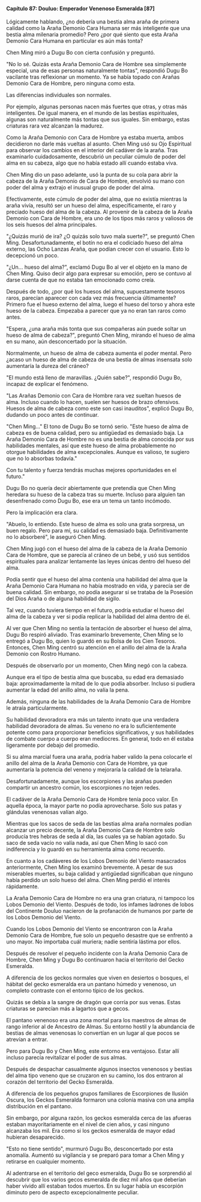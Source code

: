 
#### Capítulo 87: Douluo: Emperador Venenoso Esmeralda [87]

Lógicamente hablando, ¿no debería una bestia alma araña de primera calidad como la Araña Demonio Cara Humana ser más inteligente que una bestia alma milenaria promedio? Pero ¿por qué siento que esta Araña Demonio Cara Humana en particular es aún más tonta?

Chen Ming miró a Dugu Bo con cierta confusión y preguntó.

"No lo sé. Quizás esta Araña Demonio Cara de Hombre sea simplemente especial, una de esas personas naturalmente tontas", respondió Dugu Bo vacilante tras reflexionar un momento. Ya se había topado con Arañas Demonio Cara de Hombre, pero ninguna como esta.

Las diferencias individuales son normales.

Por ejemplo, algunas personas nacen más fuertes que otras, y otras más inteligentes. De igual manera, en el mundo de las bestias espirituales, algunas son naturalmente más tontas que sus iguales. Sin embargo, estas criaturas rara vez alcanzan la madurez.

Como la Araña Demonio con Cara de Hombre ya estaba muerta, ambos decidieron no darle más vueltas al asunto. Chen Ming usó su Ojo Espiritual para observar los cambios en el interior del cadáver de la araña. Tras examinarlo cuidadosamente, descubrió un peculiar cúmulo de poder del alma en su cabeza, algo que no había estado allí cuando estaba viva.

Chen Ming dio un paso adelante, usó la punta de su cola para abrir la cabeza de la Araña Demonio de Cara de Hombre, envolvió su mano con poder del alma y extrajo el inusual grupo de poder del alma.

Efectivamente, este cúmulo de poder del alma, que no existía mientras la araña vivía, resultó ser un hueso del alma, específicamente, el raro y preciado hueso del alma de la cabeza. Al provenir de la cabeza de la Araña Demonio con Cara de Hombre, era uno de los tipos más raros y valiosos de los seis huesos del alma principales.

"¿Quizás murió de ira? ¿O quizás solo tuvo mala suerte?", se preguntó Chen Ming. Desafortunadamente, el botín no era el codiciado hueso del alma externo, las Ocho Lanzas Araña, que podían crecer con el usuario. Esto lo decepcionó un poco.

"¿Un... hueso del alma?", exclamó Dugu Bo al ver el objeto en la mano de Chen Ming. Quiso decir algo para expresar su emoción, pero se contuvo al darse cuenta de que no estaba tan emocionado como creía.

Después de todo, ¿por qué los huesos del alma, supuestamente tesoros raros, parecían aparecer con cada vez más frecuencia últimamente? Primero fue el hueso externo del alma, luego el hueso del torso y ahora este hueso de la cabeza. Empezaba a parecer que ya no eran tan raros como antes.

"Espera, ¿una araña más tonta que sus compañeras aún puede soltar un hueso de alma de cabeza?", preguntó Chen Ming, mirando el hueso de alma en su mano, aún desconcertado por la situación.

Normalmente, un hueso de alma de cabeza aumenta el poder mental. Pero ¿acaso un hueso de alma de cabeza de una bestia de almas insensata solo aumentaría la dureza del cráneo?

"El mundo está lleno de maravillas. ¿Quién sabe?", respondió Dugu Bo, incapaz de explicar el fenómeno.

"Las Arañas Demonio con Cara de Hombre rara vez sueltan huesos de alma. Incluso cuando lo hacen, suelen ser huesos de brazo ofensivos. Huesos de alma de cabeza como este son casi inauditos", explicó Dugu Bo, dudando un poco antes de continuar.

"Chen Ming..." El tono de Dugu Bo se tornó serio. "Este hueso de alma de cabeza es de buena calidad, pero su antigüedad es demasiado baja. La Araña Demonio Cara de Hombre no es una bestia de alma conocida por sus habilidades mentales, así que este hueso de alma probablemente no otorgue habilidades de alma excepcionales. Aunque es valioso, te sugiero que no lo absorbas todavía."

Con tu talento y fuerza tendrás muchas mejores oportunidades en el futuro."

Dugu Bo no quería decir abiertamente que pretendía que Chen Ming heredara su hueso de la cabeza tras su muerte. Incluso para alguien tan desenfrenado como Dugu Bo, ese era un tema un tanto incómodo.

Pero la implicación era clara.

"Abuelo, lo entiendo. Este hueso de alma es solo una grata sorpresa, un buen regalo. Pero para mí, su calidad es demasiado baja. Definitivamente no lo absorberé", le aseguró Chen Ming.

Chen Ming jugó con el hueso del alma de la cabeza de la Araña Demonio Cara de Hombre, que se parecía al cráneo de un bebé, y usó sus sentidos espirituales para analizar lentamente las leyes únicas dentro del hueso del alma.

Podía sentir que el hueso del alma contenía una habilidad del alma que la Araña Demonio Cara Humana no había mostrado en vida, y parecía ser de buena calidad. Sin embargo, no podía asegurar si se trataba de la Posesión del Dios Araña o de alguna habilidad de sigilo.

Tal vez, cuando tuviera tiempo en el futuro, podría estudiar el hueso del alma de la cabeza y ver si podía replicar la habilidad del alma dentro de él.

Al ver que Chen Ming no sentía la tentación de absorber el hueso del alma, Dugu Bo respiró aliviado. Tras examinarlo brevemente, Chen Ming se lo entregó a Dugu Bo, quien lo guardó en su Bolsa de los Cien Tesoros. Entonces, Chen Ming centró su atención en el anillo del alma de la Araña Demonio con Rostro Humano.

Después de observarlo por un momento, Chen Ming negó con la cabeza.

Aunque era el tipo de bestia alma que buscaba, su edad era demasiado baja: aproximadamente la mitad de lo que podía absorber. Incluso si pudiera aumentar la edad del anillo alma, no valía la pena.

Además, ninguna de las habilidades de la Araña Demonio Cara de Hombre le atraía particularmente.

Su habilidad devoradora era más un talento innato que una verdadera habilidad devoradora de almas. Su veneno no era lo suficientemente potente como para proporcionar beneficios significativos, y sus habilidades de combate cuerpo a cuerpo eran mediocres. En general, todo en él estaba ligeramente por debajo del promedio.

Si su alma marcial fuera una araña, podría haber valido la pena colocarle el anillo del alma de la Araña Demonio con Cara de Hombre, ya que aumentaría la potencia del veneno y mejoraría la calidad de la telaraña.

Desafortunadamente, aunque los escorpiones y las arañas pueden compartir un ancestro común, los escorpiones no tejen redes.

El cadáver de la Araña Demonio Cara de Hombre tenía poco valor. En aquella época, la mayor parte no podía aprovecharse. Solo sus patas y glándulas venenosas valían algo.

Mientras que los sacos de seda de las bestias alma araña normales podían alcanzar un precio decente, la Araña Demonio Cara de Hombre solo producía tres hebras de seda al día, las cuales ya se habían agotado. Su saco de seda vacío no valía nada, así que Chen Ming lo sacó con indiferencia y lo guardó en su herramienta alma como recuerdo.

En cuanto a los cadáveres de los Lobos Demonio del Viento masacrados anteriormente, Chen Ming los examinó brevemente. A pesar de sus miserables muertes, su baja calidad y antigüedad significaban que ninguno había perdido un solo hueso del alma. Chen Ming perdió el interés rápidamente.

La Araña Demonio Cara de Hombre no era una gran criatura, ni tampoco los Lobos Demonio del Viento. Después de todo, los infames ladrones de lobos del Continente Douluo nacieron de la profanación de humanos por parte de los Lobos Demonio del Viento.

Cuando los Lobos Demonio del Viento se encontraron con la Araña Demonio Cara de Hombre, fue solo un pequeño desastre que se enfrentó a uno mayor. No importaba cuál muriera; nadie sentiría lástima por ellos.

Después de resolver el pequeño incidente con la Araña Demonio Cara de Hombre, Chen Ming y Dugu Bo continuaron hacia el territorio del Gecko Esmeralda.

A diferencia de los geckos normales que viven en desiertos o bosques, el hábitat del gecko esmeralda era un pantano húmedo y venenoso, un completo contraste con el entorno típico de los geckos.

Quizás se debía a la sangre de dragón que corría por sus venas. Estas criaturas se parecían más a lagartos que a gecos.

El pantano venenoso era una zona mortal para los maestros de almas de rango inferior al de Ancestro de Almas. Su entorno hostil y la abundancia de bestias de almas venenosas lo convertían en un lugar al que pocos se atrevían a entrar.

Pero para Dugu Bo y Chen Ming, este entorno era ventajoso. Estar allí incluso parecía revitalizar el poder de sus almas.

Después de despachar casualmente algunos insectos venenosos y bestias del alma tipo veneno que se cruzaron en su camino, los dos entraron al corazón del territorio del Gecko Esmeralda.

A diferencia de los pequeños grupos familiares de Escorpiones de Ilusión Oscura, los Geckos Esmeralda formaron una colonia masiva con una amplia distribución en el pantano.

Sin embargo, por alguna razón, los geckos esmeralda cerca de las afueras estaban mayoritariamente en el nivel de cien años, y casi ninguno alcanzaba los mil. Era como si los geckos esmeralda de mayor edad hubieran desaparecido.

"Esto no tiene sentido", murmuró Dugu Bo, desconcertado por esta anomalía. Aumentó su vigilancia y se preparó para tomar a Chen Ming y retirarse en cualquier momento.

Al adentrarse en el territorio del geco esmeralda, Dugu Bo se sorprendió al descubrir que los varios gecos esmeralda de diez mil años que deberían haber vivido allí estaban todos muertos. En su lugar había un escorpión diminuto pero de aspecto excepcionalmente peculiar.
